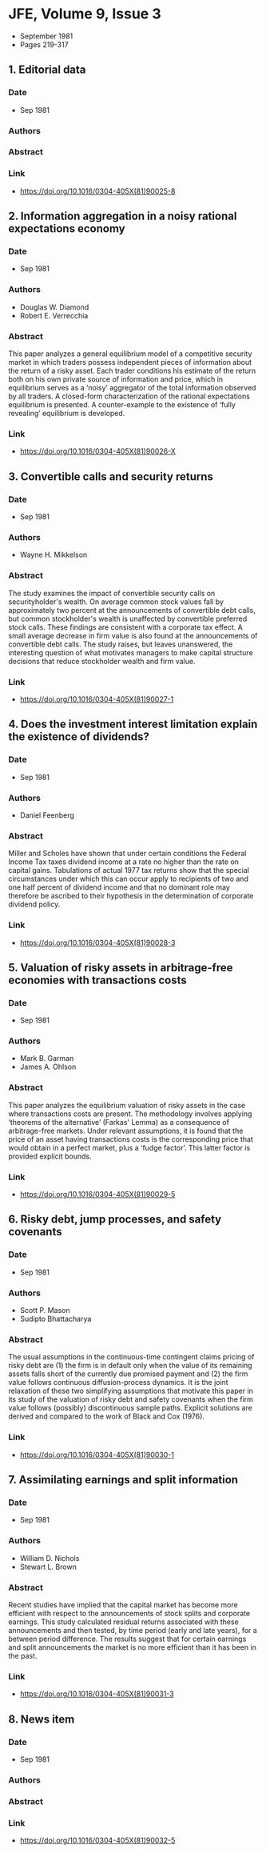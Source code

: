 # JFE, Volume 9, Issue 3
- September 1981
- Pages 219-317

## 1. Editorial data
### Date
- Sep 1981
### Authors
### Abstract

### Link
- https://doi.org/10.1016/0304-405X(81)90025-8

## 2. Information aggregation in a noisy rational expectations economy
### Date
- Sep 1981
### Authors
- Douglas W. Diamond
- Robert E. Verrecchia
### Abstract
This paper analyzes a general equilibrium model of a competitive security market in which traders possess independent pieces of information about the return of a risky asset. Each trader conditions his estimate of the return both on his own private source of information and price, which in equilibrium serves as a ‘noisy’ aggregator of the total information observed by all traders. A closed-form characterization of the rational expectations equilibrium is presented. A counter-example to the existence of ‘fully revealing’ equilibrium is developed.
### Link
- https://doi.org/10.1016/0304-405X(81)90026-X

## 3. Convertible calls and security returns
### Date
- Sep 1981
### Authors
- Wayne H. Mikkelson
### Abstract
The study examines the impact of convertible security calls on securityholder's wealth. On average common stock values fall by approximately two percent at the announcements of convertible debt calls, but common stockholder's wealth is unaffected by convertible preferred stock calls. These findings are consistent with a corporate tax effect. A small average decrease in firm value is also found at the announcements of convertible debt calls. The study raises, but leaves unanswered, the interesting question of what motivates managers to make capital structure decisions that reduce stockholder wealth and firm value.
### Link
- https://doi.org/10.1016/0304-405X(81)90027-1

## 4. Does the investment interest limitation explain the existence of dividends?
### Date
- Sep 1981
### Authors
- Daniel Feenberg
### Abstract
Miller and Scholes have shown that under certain conditions the Federal Income Tax taxes dividend income at a rate no higher than the rate on capital gains. Tabulations of actual 1977 tax returns show that the special circumstances under which this can occur apply to recipients of two and one half percent of dividend income and that no dominant role may therefore be ascribed to their hypothesis in the determination of corporate dividend policy.
### Link
- https://doi.org/10.1016/0304-405X(81)90028-3

## 5. Valuation of risky assets in arbitrage-free economies with transactions costs
### Date
- Sep 1981
### Authors
- Mark B. Garman
- James A. Ohlson
### Abstract
This paper analyzes the equilibrium valuation of risky assets in the case where transactions costs are present. The methodology involves applying ‘theorems of the alternative’ (Farkas' Lemma) as a consequence of arbitrage-free markets. Under relevant assumptions, it is found that the price of an asset having transactions costs is the corresponding price that would obtain in a perfect market, plus a ‘fudge factor’. This latter factor is provided explicit bounds.
### Link
- https://doi.org/10.1016/0304-405X(81)90029-5

## 6. Risky debt, jump processes, and safety covenants
### Date
- Sep 1981
### Authors
- Scott P. Mason
- Sudipto Bhattacharya
### Abstract
The usual assumptions in the continuous-time contingent claims pricing of risky debt are (1) the firm is in default only when the value of its remaining assets falls short of the currently due promised payment and (2) the firm value follows continuous diffusion-process dynamics. It is the joint relaxation of these two simplifying assumptions that motivate this paper in its study of the valuation of risky debt and safety covenants when the firm value follows (possibly) discontinuous sample paths. Explicit solutions are derived and compared to the work of Black and Cox (1976).
### Link
- https://doi.org/10.1016/0304-405X(81)90030-1

## 7. Assimilating earnings and split information
### Date
- Sep 1981
### Authors
- William D. Nichols
- Stewart L. Brown
### Abstract
Recent studies have implied that the capital market has become more efficient with respect to the announcements of stock splits and corporate earnings. This study calculated residual returns associated with these announcements and then tested, by time period (early and late years), for a between period difference. The results suggest that for certain earnings and split announcements the market is no more efficient than it has been in the past.
### Link
- https://doi.org/10.1016/0304-405X(81)90031-3

## 8. News item
### Date
- Sep 1981
### Authors
### Abstract

### Link
- https://doi.org/10.1016/0304-405X(81)90032-5

